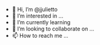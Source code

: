 - 👋 Hi, I’m @jjulietto
- 👀 I’m interested in ...
- 🌱 I’m currently learning 
- 💞️ I’m looking to collaborate on ...
- 📫 How to reach me ...

<!---
jjulietto/jjulietto is a ✨ special ✨ repository because its `README.md` (this file) appears on your GitHub profile.
You can click the Preview link to take a look at your changes.
--->
